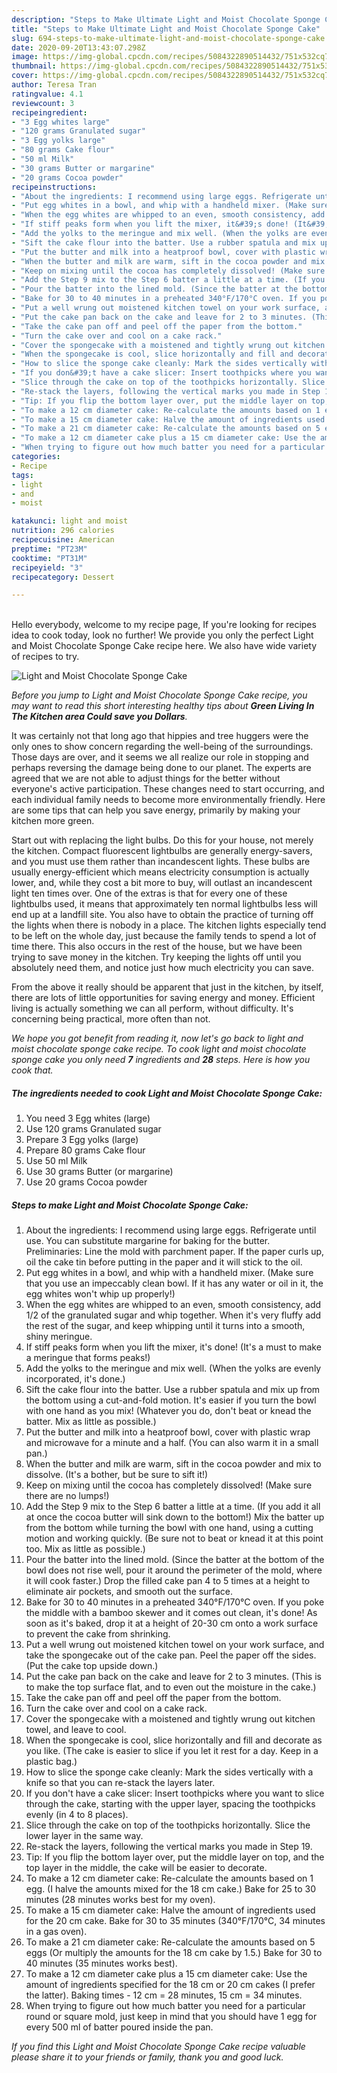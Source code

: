 ```yaml
---
description: "Steps to Make Ultimate Light and Moist Chocolate Sponge Cake"
title: "Steps to Make Ultimate Light and Moist Chocolate Sponge Cake"
slug: 694-steps-to-make-ultimate-light-and-moist-chocolate-sponge-cake
date: 2020-09-20T13:43:07.298Z
image: https://img-global.cpcdn.com/recipes/5084322890514432/751x532cq70/light-and-moist-chocolate-sponge-cake-recipe-main-photo.jpg
thumbnail: https://img-global.cpcdn.com/recipes/5084322890514432/751x532cq70/light-and-moist-chocolate-sponge-cake-recipe-main-photo.jpg
cover: https://img-global.cpcdn.com/recipes/5084322890514432/751x532cq70/light-and-moist-chocolate-sponge-cake-recipe-main-photo.jpg
author: Teresa Tran
ratingvalue: 4.1
reviewcount: 3
recipeingredient:
- "3 Egg whites large"
- "120 grams Granulated sugar"
- "3 Egg yolks large"
- "80 grams Cake flour"
- "50 ml Milk"
- "30 grams Butter or margarine"
- "20 grams Cocoa powder"
recipeinstructions:
- "About the ingredients: I recommend using large eggs. Refrigerate until use. You can substitute margarine for baking for the butter.  Preliminaries: Line the mold with parchment paper. If the paper curls up, oil the cake tin before putting in the paper and it will stick to the oil."
- "Put egg whites in a bowl, and whip with a handheld mixer. (Make sure that you use an impeccably clean bowl. If it has any water or oil in it, the egg whites won&#39;t whip up properly!)"
- "When the egg whites are whipped to an even, smooth consistency, add 1/2 of the granulated sugar and whip together. When it&#39;s very fluffy add the rest of the sugar, and keep whipping until it turns into a smooth, shiny meringue."
- "If stiff peaks form when you lift the mixer, it&#39;s done! (It&#39;s a must to make a meringue that forms peaks!)"
- "Add the yolks to the meringue and mix well. (When the yolks are evenly incorporated, it&#39;s done.)"
- "Sift the cake flour into the batter. Use a rubber spatula and mix up from the bottom using a cut-and-fold motion. It&#39;s easier if you turn the bowl with one hand as you mix! (Whatever you do, don&#39;t beat or knead the batter. Mix as little as possible.)"
- "Put the butter and milk into a heatproof bowl, cover with plastic wrap and microwave for a minute and a half. (You can also warm it in a small pan.)"
- "When the butter and milk are warm, sift in the cocoa powder and mix to dissolve. (It&#39;s a bother, but be sure to sift it!)"
- "Keep on mixing until the cocoa has completely dissolved! (Make sure there are no lumps!)"
- "Add the Step 9 mix to the Step 6 batter a little at a time. (If you add it all at once the cocoa butter will sink down to the bottom!) Mix the batter up from the bottom while turning the bowl with one hand, using a cutting motion and working quickly. (Be sure not to beat or knead it at this point too. Mix as little as possible.)"
- "Pour the batter into the lined mold. (Since the batter at the bottom of the bowl does not rise well, pour it around the perimeter of the mold, where it will cook faster.) Drop the filled cake pan 4 to 5 times at a height to eliminate air pockets, and smooth out the surface."
- "Bake for 30 to 40 minutes in a preheated 340°F/170°C oven. If you poke the middle with a bamboo skewer and it comes out clean, it&#39;s done! As soon as it&#39;s baked, drop it at a height of 20-30 cm onto a work surface to prevent the cake from shrinking."
- "Put a well wrung out moistened kitchen towel on your work surface, and take the spongecake out of the cake pan. Peel the paper off the sides. (Put the cake top upside down.)"
- "Put the cake pan back on the cake and leave for 2 to 3 minutes. (This is to make the top surface flat, and to even out the moisture in the cake.)"
- "Take the cake pan off and peel off the paper from the bottom."
- "Turn the cake over and cool on a cake rack."
- "Cover the spongecake with a moistened and tightly wrung out kitchen towel, and leave to cool."
- "When the spongecake is cool, slice horizontally and fill and decorate as you like. (The cake is easier to slice if you let it rest for a day. Keep in a plastic bag.)"
- "How to slice the sponge cake cleanly: Mark the sides vertically with a knife so that you can re-stack the layers later."
- "If you don&#39;t have a cake slicer: Insert toothpicks where you want to slice through the cake, starting with the upper layer, spacing the toothpicks evenly (in 4 to 8 places)."
- "Slice through the cake on top of the toothpicks horizontally. Slice the lower layer in the same way."
- "Re-stack the layers, following the vertical marks you made in Step 19."
- "Tip: If you flip the bottom layer over, put the middle layer on top, and the top layer in the middle, the cake will be easier to decorate."
- "To make a 12 cm diameter cake: Re-calculate the amounts based on 1 egg. (I halve the amounts mixed for the 18 cm cake.) Bake for 25 to 30 minutes (28 minutes works best for my oven)."
- "To make a 15 cm diameter cake: Halve the amount of ingredients used for the 20 cm cake. Bake for 30 to 35 minutes (340°F/170°C, 34 minutes in a gas oven)."
- "To make a 21 cm diameter cake: Re-calculate the amounts based on 5 eggs (Or multiply the amounts for the 18 cm cake by 1.5.) Bake for 30 to 40 minutes (35 minutes works best)."
- "To make a 12 cm diameter cake plus a 15 cm diameter cake: Use the amount of ingredients specified for the 18 cm or 20 cm cakes (I prefer the latter). Baking times - 12 cm = 28 minutes, 15 cm = 34 minutes."
- "When trying to figure out how much batter you need for a particular round or square mold, just keep in mind that you should have 1 egg for every 500 ml of batter poured inside the pan."
categories:
- Recipe
tags:
- light
- and
- moist

katakunci: light and moist 
nutrition: 296 calories
recipecuisine: American
preptime: "PT23M"
cooktime: "PT31M"
recipeyield: "3"
recipecategory: Dessert

---
```

<br>
Hello everybody, welcome to my recipe page, If you're looking for recipes idea to cook today, look no further! We provide you only the perfect Light and Moist Chocolate Sponge Cake recipe here. We also have wide variety of recipes to try.
<br>


![Light and Moist Chocolate Sponge Cake](https://img-global.cpcdn.com/recipes/5084322890514432/751x532cq70/light-and-moist-chocolate-sponge-cake-recipe-main-photo.jpg)

<i>Before you jump to Light and Moist Chocolate Sponge Cake recipe, you may want to read this short interesting healthy tips about 
<strong>Green Living In The Kitchen area Could save you Dollars</strong>.</i>
</br>

It was certainly not that long ago that hippies and tree huggers were the only ones to show concern regarding the well-being of the surroundings. Those days are over, and it seems we all realize our role in stopping and perhaps reversing the damage being done to our planet. The experts are agreed that we are not able to adjust things for the better without everyone's active participation. These changes need to start occurring, and each individual family needs to become more environmentally friendly. Here are some tips that can help you save energy, primarily by making your kitchen more green.

Start out with replacing the light bulbs. Do this for your house, not merely the kitchen. Compact fluorescent lightbulbs are generally energy-savers, and you must use them rather than incandescent lights. These bulbs are usually energy-efficient which means electricity consumption is actually lower, and, while they cost a bit more to buy, will outlast an incandescent light ten times over. One of the extras is that for every one of these lightbulbs used, it means that approximately ten normal lightbulbs less will end up at a landfill site. You also have to obtain the practice of turning off the lights when there is nobody in a place. The kitchen lights especially tend to be left on the whole day, just because the family tends to spend a lot of time there. This also occurs in the rest of the house, but we have been trying to save money in the kitchen. Try keeping the lights off until you absolutely need them, and notice just how much electricity you can save.

From the above it really should be apparent that just in the kitchen, by itself, there are lots of little opportunities for saving energy and money. Efficient living is actually something we can all perform, without difficulty. It's concerning being practical, more often than not.


<i>We hope you got benefit from reading it, now let's go back to light and moist chocolate sponge cake recipe. To cook light and moist chocolate sponge cake you only need <strong>7</strong> ingredients and <strong>28</strong> steps. Here is how you cook that.
</i>

##### The ingredients needed to cook Light and Moist Chocolate Sponge Cake:

1. You need 3 Egg whites (large)
1. Use 120 grams Granulated sugar
1. Prepare 3 Egg yolks (large)
1. Prepare 80 grams Cake flour
1. Use 50 ml Milk
1. Use 30 grams Butter (or margarine)
1. Use 20 grams Cocoa powder


##### Steps to make Light and Moist Chocolate Sponge Cake:

1. About the ingredients: I recommend using large eggs. Refrigerate until use. You can substitute margarine for baking for the butter.  Preliminaries: Line the mold with parchment paper. If the paper curls up, oil the cake tin before putting in the paper and it will stick to the oil.
1. Put egg whites in a bowl, and whip with a handheld mixer. (Make sure that you use an impeccably clean bowl. If it has any water or oil in it, the egg whites won&#39;t whip up properly!)
1. When the egg whites are whipped to an even, smooth consistency, add 1/2 of the granulated sugar and whip together. When it&#39;s very fluffy add the rest of the sugar, and keep whipping until it turns into a smooth, shiny meringue.
1. If stiff peaks form when you lift the mixer, it&#39;s done! (It&#39;s a must to make a meringue that forms peaks!)
1. Add the yolks to the meringue and mix well. (When the yolks are evenly incorporated, it&#39;s done.)
1. Sift the cake flour into the batter. Use a rubber spatula and mix up from the bottom using a cut-and-fold motion. It&#39;s easier if you turn the bowl with one hand as you mix! (Whatever you do, don&#39;t beat or knead the batter. Mix as little as possible.)
1. Put the butter and milk into a heatproof bowl, cover with plastic wrap and microwave for a minute and a half. (You can also warm it in a small pan.)
1. When the butter and milk are warm, sift in the cocoa powder and mix to dissolve. (It&#39;s a bother, but be sure to sift it!)
1. Keep on mixing until the cocoa has completely dissolved! (Make sure there are no lumps!)
1. Add the Step 9 mix to the Step 6 batter a little at a time. (If you add it all at once the cocoa butter will sink down to the bottom!) Mix the batter up from the bottom while turning the bowl with one hand, using a cutting motion and working quickly. (Be sure not to beat or knead it at this point too. Mix as little as possible.)
1. Pour the batter into the lined mold. (Since the batter at the bottom of the bowl does not rise well, pour it around the perimeter of the mold, where it will cook faster.) Drop the filled cake pan 4 to 5 times at a height to eliminate air pockets, and smooth out the surface.
1. Bake for 30 to 40 minutes in a preheated 340°F/170°C oven. If you poke the middle with a bamboo skewer and it comes out clean, it&#39;s done! As soon as it&#39;s baked, drop it at a height of 20-30 cm onto a work surface to prevent the cake from shrinking.
1. Put a well wrung out moistened kitchen towel on your work surface, and take the spongecake out of the cake pan. Peel the paper off the sides. (Put the cake top upside down.)
1. Put the cake pan back on the cake and leave for 2 to 3 minutes. (This is to make the top surface flat, and to even out the moisture in the cake.)
1. Take the cake pan off and peel off the paper from the bottom.
1. Turn the cake over and cool on a cake rack.
1. Cover the spongecake with a moistened and tightly wrung out kitchen towel, and leave to cool.
1. When the spongecake is cool, slice horizontally and fill and decorate as you like. (The cake is easier to slice if you let it rest for a day. Keep in a plastic bag.)
1. How to slice the sponge cake cleanly: Mark the sides vertically with a knife so that you can re-stack the layers later.
1. If you don&#39;t have a cake slicer: Insert toothpicks where you want to slice through the cake, starting with the upper layer, spacing the toothpicks evenly (in 4 to 8 places).
1. Slice through the cake on top of the toothpicks horizontally. Slice the lower layer in the same way.
1. Re-stack the layers, following the vertical marks you made in Step 19.
1. Tip: If you flip the bottom layer over, put the middle layer on top, and the top layer in the middle, the cake will be easier to decorate.
1. To make a 12 cm diameter cake: Re-calculate the amounts based on 1 egg. (I halve the amounts mixed for the 18 cm cake.) Bake for 25 to 30 minutes (28 minutes works best for my oven).
1. To make a 15 cm diameter cake: Halve the amount of ingredients used for the 20 cm cake. Bake for 30 to 35 minutes (340°F/170°C, 34 minutes in a gas oven).
1. To make a 21 cm diameter cake: Re-calculate the amounts based on 5 eggs (Or multiply the amounts for the 18 cm cake by 1.5.) Bake for 30 to 40 minutes (35 minutes works best).
1. To make a 12 cm diameter cake plus a 15 cm diameter cake: Use the amount of ingredients specified for the 18 cm or 20 cm cakes (I prefer the latter). Baking times - 12 cm = 28 minutes, 15 cm = 34 minutes.
1. When trying to figure out how much batter you need for a particular round or square mold, just keep in mind that you should have 1 egg for every 500 ml of batter poured inside the pan.


<i>If you find this Light and Moist Chocolate Sponge Cake recipe valuable please share it to your friends or family, thank you and good luck.</i>
